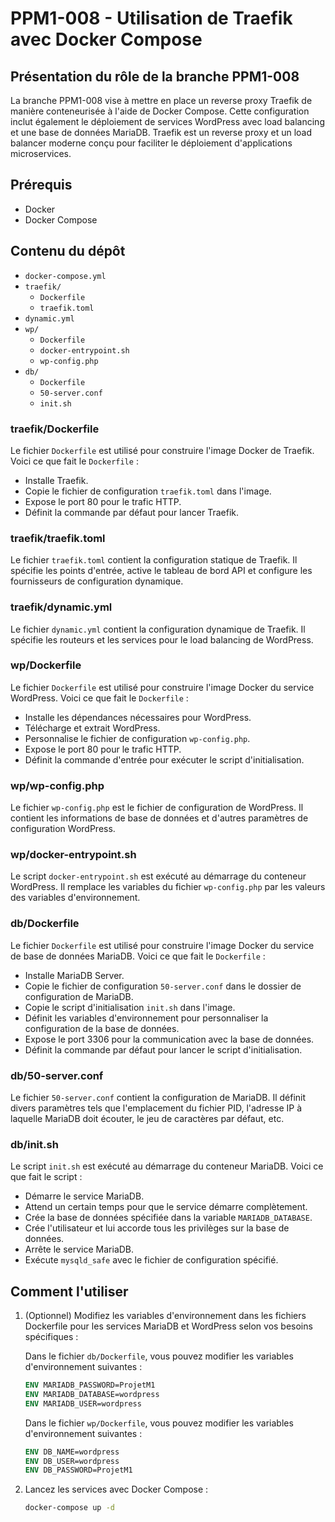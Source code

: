 # PPM1-008 - Utilisation de Traefik avec Docker Compose

## Présentation du rôle de la branche PPM1-008

La branche PPM1-008 vise à mettre en place un reverse proxy Traefik de manière conteneurisée à l'aide de Docker Compose. Cette configuration inclut également le déploiement de services WordPress avec load balancing et une base de données MariaDB. Traefik est un reverse proxy et un load balancer moderne conçu pour faciliter le déploiement d'applications microservices.

## Prérequis

- Docker
- Docker Compose

## Contenu du dépôt

- `docker-compose.yml`
- `traefik/`
  - `Dockerfile`
  - `traefik.toml`
- `dynamic.yml`
- `wp/`
  - `Dockerfile`
  - `docker-entrypoint.sh`
  - `wp-config.php`
- `db/`
  - `Dockerfile`
  - `50-server.conf`
  - `init.sh`

### traefik/Dockerfile

Le fichier `Dockerfile` est utilisé pour construire l'image Docker de Traefik. Voici ce que fait le `Dockerfile` :

- Installe Traefik.
- Copie le fichier de configuration `traefik.toml` dans l'image.
- Expose le port 80 pour le trafic HTTP.
- Définit la commande par défaut pour lancer Traefik.

### traefik/traefik.toml

Le fichier `traefik.toml` contient la configuration statique de Traefik. Il spécifie les points d'entrée, active le tableau de bord API et configure les fournisseurs de configuration dynamique.

### traefik/dynamic.yml

Le fichier `dynamic.yml` contient la configuration dynamique de Traefik. Il spécifie les routeurs et les services pour le load balancing de WordPress.

### wp/Dockerfile

Le fichier `Dockerfile` est utilisé pour construire l'image Docker du service WordPress. Voici ce que fait le `Dockerfile` :

- Installe les dépendances nécessaires pour WordPress.
- Télécharge et extrait WordPress.
- Personnalise le fichier de configuration `wp-config.php`.
- Expose le port 80 pour le trafic HTTP.
- Définit la commande d'entrée pour exécuter le script d'initialisation.

### wp/wp-config.php

Le fichier `wp-config.php` est le fichier de configuration de WordPress. Il contient les informations de base de données et d'autres paramètres de configuration WordPress.

### wp/docker-entrypoint.sh

Le script `docker-entrypoint.sh` est exécuté au démarrage du conteneur WordPress. Il remplace les variables du fichier `wp-config.php` par les valeurs des variables d'environnement.

### db/Dockerfile

Le fichier `Dockerfile` est utilisé pour construire l'image Docker du service de base de données MariaDB. Voici ce que fait le `Dockerfile` :

- Installe MariaDB Server.
- Copie le fichier de configuration `50-server.conf` dans le dossier de configuration de MariaDB.
- Copie le script d'initialisation `init.sh` dans l'image.
- Définit les variables d'environnement pour personnaliser la configuration de la base de données.
- Expose le port 3306 pour la communication avec la base de données.
- Définit la commande par défaut pour lancer le script d'initialisation.

### db/50-server.conf

Le fichier `50-server.conf` contient la configuration de MariaDB. Il définit divers paramètres tels que l'emplacement du fichier PID, l'adresse IP à laquelle MariaDB doit écouter, le jeu de caractères par défaut, etc.

### db/init.sh

Le script `init.sh` est exécuté au démarrage du conteneur MariaDB. Voici ce que fait le script :

- Démarre le service MariaDB.
- Attend un certain temps pour que le service démarre complètement.
- Crée la base de données spécifiée dans la variable `MARIADB_DATABASE`.
- Crée l'utilisateur et lui accorde tous les privilèges sur la base de données.
- Arrête le service MariaDB.
- Exécute `mysqld_safe` avec le fichier de configuration spécifié.

## Comment l'utiliser

1. (Optionnel) Modifiez les variables d'environnement dans les fichiers Dockerfile pour les services MariaDB et WordPress selon vos besoins spécifiques :

    Dans le fichier `db/Dockerfile`, vous pouvez modifier les variables d'environnement suivantes :
    ```Dockerfile
    ENV MARIADB_PASSWORD=ProjetM1
    ENV MARIADB_DATABASE=wordpress
    ENV MARIADB_USER=wordpress
    ```

    Dans le fichier `wp/Dockerfile`, vous pouvez modifier les variables d'environnement suivantes :
    ```Dockerfile
    ENV DB_NAME=wordpress
    ENV DB_USER=wordpress
    ENV DB_PASSWORD=ProjetM1
    ```

2. Lancez les services avec Docker Compose :

    ```bash
    docker-compose up -d
    ```

